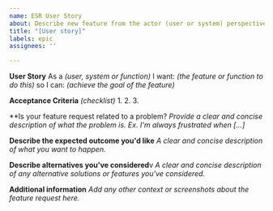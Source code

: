 ```yaml
---
name: ESR User Story
about: Describe new feature from the actor (user or system) perspective
title: "[User story]"
labels: epic
assignees: ''

---
```


**User Story**
As a *(user, system or function)* I want: *(the feature or function to do this)* so I can: *(achieve the goal of the feature)*

**Acceptance Criteria** *(checklist)*
1. 
2.
3.

**Is your feature request related to a problem? *Provide a clear and concise description of what the problem is. Ex. I'm always frustrated when [...]*

**Describe the expected outcome you'd like** *A clear and concise description of what you want to happen.*

**Describe alternatives you've considered**v *A clear and concise description of any alternative solutions or features you've considered.*

**Additional information** *Add any other context or screenshots about the feature request here.*
